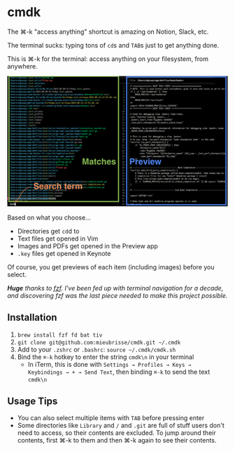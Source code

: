 cmdk
====
The ⌘-k "access anything" shortcut is amazing on Notion, Slack, etc.

The terminal sucks: typing tons of `cd`s and `TAB`s just to get anything done.

This is ⌘-k for the terminal: access anything on your filesystem, from anywhere.

![](./demo.png)

Based on what you choose...

- Directories get `cd`d to
- Text files get opened in Vim
- Images and PDFs get opened in the Preview app
- `.key` files get opened in Keynote

Of course, you get previews of each item (including images) before you select.

_**Huge** thanks to [fzf](https://github.com/junegunn/fzf). I've been fed up with terminal navigation for a decade, and discovering fzf was the last piece needed to make this project possible._

Installation
------------
1. `brew install fzf fd bat tiv`
2. `git clone git@github.com:mieubrisse/cmdk.git ~/.cmdk`
3. Add to your `.zshrc` or `.bashrc`: `source ~/.cmdk/cmdk.sh`
4. Bind the `⌘-k` hotkey to enter the string `cmdk\n` in your terminal
    - In iTerm, this is done with `Settings → Profiles → Keys → Keybindings → + → Send Text`, then binding `⌘-k` to send the text `cmdk\n`

Usage Tips
----------
- You can also select multiple items with `TAB` before pressing enter
- Some directories like `Library` and `/` and `.git` are full of stuff users don't need to access, so their contents are excluded. To jump around their contents, first ⌘-k to them and then ⌘-k again to see their contents.
